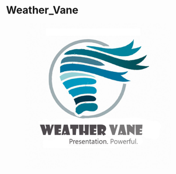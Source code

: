 # Weather_Vane
<p align="center">
<img src="https://github.com/Tex6298/Weather_Vane/blob/main/logo/weathervane4s.jpg" width="400" height="400" >
</p>
